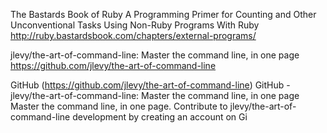 
The Bastards Book of Ruby
A Programming Primer for Counting and Other Unconventional Tasks
Using Non-Ruby Programs With Ruby
http://ruby.bastardsbook.com/chapters/external-programs/

jlevy/the-art-of-command-line: Master the command line, in one page
https://github.com/jlevy/the-art-of-command-line

GitHub (https://github.com/jlevy/the-art-of-command-line)
GitHub - jlevy/the-art-of-command-line: Master the command line, in one page
Master the command line, in one page. Contribute to jlevy/the-art-of-command-line development by creating an account on Gi

